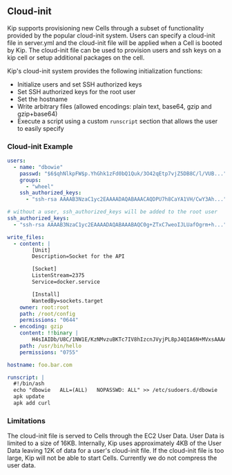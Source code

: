 ## Cloud-init

Kip supports provisioning new Cells through a subset of functionality provided by the popular cloud-init system.  Users can specify a cloud-init file in server.yml and the cloud-init file will be applied when a Cell is booted by Kip. The cloud-init file can be used to provision users and ssh keys on a kip cell or setup additional packages on the cell.

Kip's cloud-init system provides the following initialization functions:

* Initialize users and set SSH authorized keys
* Set SSH authorized keys for the root user
* Set the hostname
* Write arbitrary files (allowed encodings: plain text, base64, gzip and gzip+base64)
* Execute a script using a custom `runscript` section that allows the user to easily specify

### Cloud-init Example

```yaml
users:
  - name: "dbowie"
    passwd: "$6$qhNlkpFW$p.YhGhk1zFd0bQ1Quk/3O42qEtp7vjZ5DB8C/l/VUB..."
    groups:
      - "wheel"
    ssh_authorized_keys:
      - "ssh-rsa AAAAB3NzaC1yc2EAAAADAQABAAACAQDPU7h8CaYA1VH/CwY3Ah..."

# without a user, ssh_authorized_keys will be added to the root user
ssh_authorized_keys:
  - "ssh-rsa AAAAB3NzaC1yc2EAAAADAQABAAABAQC0g+ZTxC7weoIJLUafOgrm+h..."

write_files:
  - content: |
        [Unit]
        Description=Socket for the API

        [Socket]
        ListenStream=2375
        Service=docker.service

        [Install]
        WantedBy=sockets.target
    owner: root:root
    path: /root/config
    permissions: "0644"
  - encoding: gzip
    content: !!binary |
        H4sIAIDb/U8C/1NW1E/KzNMvzuBKTc7IV8hIzcnJVyjPL8pJ4QIA6N+MVxsAAAA=
    path: /usr/bin/hello
    permissions: "0755"

hostname: foo.bar.com

runscript: |
  #!/bin/ash
  echo "dbowie   ALL=(ALL)   NOPASSWD: ALL" >> /etc/sudoers.d/dbowie
  apk update
  apk add curl
```

### Limitations

The cloud-init file is served to Cells through the EC2 User Data.  User Data is limited to a size of 16KB.  Internally, Kip uses approximately 4KB of the User Data leaving 12K of data for a user's cloud-init file.  If the cloud-init file is too large, Kip will not be able to start Cells.  Currently we do not compress the user data.
